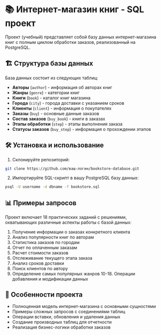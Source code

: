 # 📚 Интернет-магазин книг - SQL проект
Проект (учебный) представляет собой базу данных интернет-магазина книг с полным циклом обработки заказов, реализованный на PostgreSQL.

## 🏗️ Структура базы данных

База данных состоит из следующих таблиц:

- **Авторы** (`author`) - информация об авторах книг
- **Жанры** (`genre`) - категории книг
- **Книги** (`book`) - каталог книг магазина
- **Города** (`city`) - города доставки с указанием сроков
- **Клиенты** (`client`) - информация о покупателях
- **Заказы** (`buy`) - основные данные заказов
- **Состав заказов** (`buy_book`) - книги в заказах
- **Этапы обработки** (`step`) - этапы выполнения заказа
- **Статусы заказов** (`buy_step`) - информация о прохождении этапов

## 🛠️ Установка и использование

1. Склонируйте репозиторий:
```bash
git clone https://github.com/ваш-логин/bookstore-database.git
```

2. Импортируйте SQL-скрипт в вашу PostgreSQL базу данных:
```bash
psql -U username -d dbname -f bookstore.sql
```

## 📊 Примеры запросов

Проект включает 18 практических заданий с решениями, охватывающих различные аспекты работы с базой данных:

1. Получение информации о заказах конкретного клиента
2. Анализ популярности книг по авторам
3. Статистика заказов по городам
4. Отчет по оплаченным заказам
5. Расчет стоимости заказов
6. Отслеживание текущего этапа заказа
7. Анализ сроков доставки
8. Поиск клиентов по автору
9. Определение самых популярных жанров
10-18. Операции добавления и модификации данных

## 🎯 Особенности проекта

- Полноценная модель интернет-магазина с основными сущностями
- Примеры сложных запросов с соединениями таблиц
- Операции вставки, обновления и удаления данных
- Создание производных таблиц для отчетности
- Реализация бизнес-логики обработки заказов
